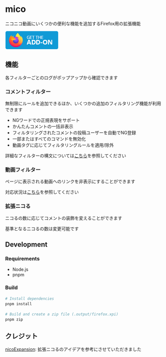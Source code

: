 # mico

ニコニコ動画にいくつかの便利な機能を追加するFirefox用の拡張機能

[![インストールページへのリンク](src/assets/firefox-button.png)](https://addons.mozilla.org/addon/mico)

## 機能

各フィルターごとのログがポップアップから確認できます

### コメントフィルター

無制限にルールを追加できるほか、いくつかの追加のフィルタリング機能が利用できます

- NGワードでの正規表現をサポート
- かんたんコメントの一括非表示
- フィルタリングされたコメントの投稿ユーザーを自動でNG登録
- 一部またはすべてのコマンドを無効化
- 動画タグに応じてフィルタリングルールを適用/除外

詳細なフィルターの構文については[こちら](docs/usage.md#フィルター構文)を参照してください

### 動画フィルター

ページに表示される動画へのリンクを非表示にすることができます

対応状況は[こちら](docs/usage.md#対応状況)を参照してください

### 拡張ニコる

ニコるの数に応じてコメントの装飾を変えることができます

基準となるニコるの数は変更可能です

## Development

### Requirements

- Node.js
- pnpm

### Build

```sh
# Install dependencies
pnpm install

# Build and create a zip file (.output/firefox.xpi)
pnpm zip
```

## クレジット

[nicoExpansion](https://addons.mozilla.org/ja/firefox/addon/nicoexpansion/): 拡張ニコるのアイデアを参考にさせていただきました

